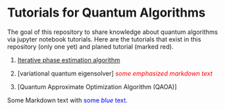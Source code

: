 # Tutorials for Quantum Algorithms
The goal of this repository to share knowledge about quantum algorithms via jupyter notebook tutorials. Here are the tutorials that exist in this repository (only one yet) and planed tutorial (marked red).


1) [Iterative phase estimation algorithm](https://github.com/DavitKhach/quantum-algorithms-tutorials/blob/master/iterative_phase_estimation.ipynb)

2) [variational quantum eigensolver] <span style="color:red"> *some emphasized markdown text*</span>

3) [Quantum Approximate Optimization Algorithm (QAOA)]

Some Markdown text with <span style="color:blue">some *blue* text</span>.


